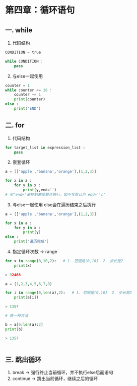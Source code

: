 # 第四章：循环语句

## 一. while
1. 代码结构
```python
CONDITION = true

while CONDITION :
    pass
```

2. 与else一起使用
```python
counter = 1
while counter <= 10 :
    counter += 1
    print(counter)
else :
    print('END')
```

## 二. for
1. 代码结构
```python
for target_list in expression_list :
    pass
```
2. 嵌套循环
```python
a = [['apple','banana','orange'],(1,2,3)]

for x in a :
    for y in x :
        print(y,end='') 
# 用‘end=’来控制末尾是否换行，如不写默认为 end='\n'
```
3. 与else一起使用
else会在遍历结束之后执行
```python
a = [['apple','banana','orange'],(1,2,3)]

for x in a :
    for y in x :
        print(y)
else :
    print('遍历完成')
```
4. 指定循环次数 -> range
```python
for x in range(0,10,2):   # 1. 范围是(0,10]  2. 步长是2
    print(x)
    
> 02468    
```
```python
a = [1,2,3,4,5,6,7,8]

for i in range(0,len(a),2):   # 1. 范围是(0,10]  2. 步长是2
    print(a[i])
    
> 1357

# 换一种方法

b = a[0:len(a):2]
print(b)

> 1357
    
```
## 三. 跳出循环
1. break -> 强行终止当前循环，并不执行else后面语句
2. continue -> 跳出当前循环，继续之后的循环







<comment/>